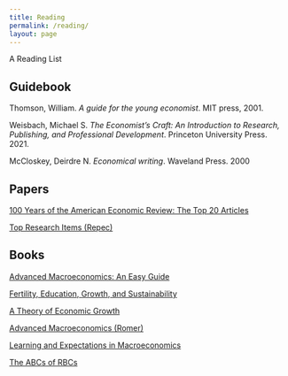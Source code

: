 ```yaml
---
title: Reading
permalink: /reading/
layout: page
---
```


A Reading List
## Guidebook

Thomson, William. *A guide for the young economist*. MIT press, 2001.

Weisbach, Michael S. *The Economist’s Craft: An Introduction to Research, Publishing, and Professional Development*. Princeton University Press. 2021.

McCloskey, Deirdre N. *Economical writing*. Waveland Press. 2000

## Papers

[100 Years of the American Economic Review: The Top 20 Articles](https://pubs.aeaweb.org/doi/pdfplus/10.1257/aer.101.1.1)

[Top Research Items (Repec)](https://ideas.repec.org/top/)
## Books

[Advanced Macroeconomics: An Easy Guide](https://www.google.co.jp/books/edition/Advanced_Macroeconomics/ujO6zgEACAAJ?hl=en)

[Fertility, Education, Growth, and Sustainability](https://books.google.co.jp/books?id=acCzh69H1pIC&redir_esc=y)

[A Theory of Economic Growth](https://books.google.co.jp/books?id=jrA4FjgsPxkC&redir_esc=y)

[Advanced Macroeconomics (Romer)](https://www.google.co.jp/books/edition/Advanced_Macroeconomics/9dW7AAAAIAAJ?hl=en&gbpv=0&bsq=advanced%20macroeconomics%20romer)

[Learning and Expectations in Macroeconomics](https://www.google.co.jp/books/edition/Learning_and_Expectations_in_Macroeconom/A7rWCwAAQBAJ?hl=en&gbpv=0)

[The ABCs of RBCs](https://www.google.co.jp/books/edition/The_ABCs_of_RBCs/E78sEAAAQBAJ?hl=en&gbpv=0)


<div id="html" markdown="0"></div>